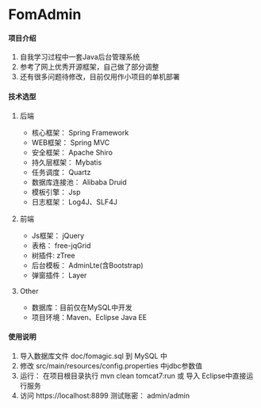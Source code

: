 # FomAdmin

#### 项目介绍

1. 自我学习过程中一套Java后台管理系统
2. 参考了网上优秀开源框架，自己做了部分调整
3. 还有很多问题待修改，目前仅用作小项目的单机部署

#### 技术选型
1. 后端

	
	- 核心框架：	Spring Framework
	- WEB框架：	Spring MVC
	- 安全框架：	Apache Shiro
	- 持久层框架：	Mybatis
	- 任务调度：	Quartz
	- 数据库连接池：	Alibaba Druid
	- 模板引擎：	Jsp
	- 日志框架：	Log4J、SLF4J

2. 前端

	- Js框架：	jQuery
	- 表格：	free-jqGrid
	- 树插件:	zTree
	- 后台模板：	AdminLte(含Bootstrap)
	- 弹窗插件： Layer
	
3. Other
	
	- 数据库：目前仅在MySQL中开发
	- 项目环境：Maven、Eclipse Java EE
	


#### 使用说明

1. 导入数据库文件 doc/fomagic.sql 到 MySQL 中
2. 修改 src/main/resources/config.properties 中jdbc参数值
3. 运行： 在项目根目录执行 mvn clean tomcat7:run 或 导入 Eclipse中直接运行服务
4. 访问 https://localhost:8899 测试账密： admin/admin



